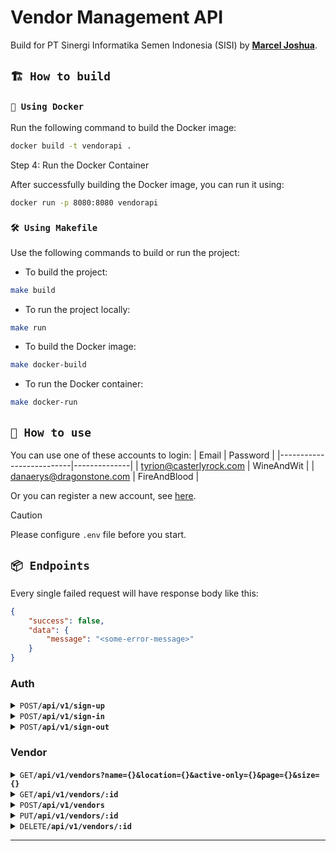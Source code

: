 # Vendor Management API

Build for PT Sinergi Informatika Semen Indonesia (SISI) by **[Marcel Joshua](https://marjos.vercel.app)**.

## `🏗️ How to build`

### `🐳 Using Docker`

Run the following command to build the Docker image:

```bash
docker build -t vendorapi .
```

Step 4: Run the Docker Container

After successfully building the Docker image, you can run it using:

```bash
docker run -p 8080:8080 vendorapi
```

### `🛠️ Using Makefile`

Use the following commands to build or run the project:
- To build the project:
```bash
make build
```

- To run the project locally:

```bash
make run
```

- To build the Docker image:

```bash
make docker-build
```

- To run the Docker container:

```bash
make docker-run
```

## `🚀 How to use`

You can use one of these accounts to login:
|           Email          |   Password   |
|--------------------------|--------------|
| tyrion@casterlyrock.com  | WineAndWit   |
| danaerys@dragonstone.com | FireAndBlood |

Or you can register a new account, see [here](#endpoint-auth).

> [!CAUTION]
> Please configure `.env` file before you start.


## `📦 Endpoints`

Every single failed request will have response body like this:

```json
{
    "success": false,
    "data": {
        "message": "<some-error-message>"
    }
}
```

### Auth

<details>
  <a name="endpoint-register"></a>
  <summary><code>POST</code><code><b>/api/v1/sign-up</b></code></summary>

Register a new account.

#### Request Body

```json
{
    "email": "eddard@winterfell.com",
    "password": "WinterIsComing"
}
```

#### Responses

| http code | content-type       | response    |
| --------- | ------------------ | ----------- |
| `201`     | `application/json` | JSON string |
| `400`     | `application/json` | JSON string |

##### Response Body (201)

```json
{
    "success": true,
    "data": {
        "token": "<your-jwt-token>"
    }
}
```

#### Example cURL

```bash
curl "localhost:8080/api/v1/auth/sign-up" \
    -X POST \
    -H "Content-Type: application/json" \
    -d @payload.json
```

</details>

<details>
  <summary><code>POST</code><code><b>/api/v1/sign-in</b></code></summary>

Login to application.

#### Request Body

```json
{
    "email": "eddard@winterfell.com",
    "password": "WinterIsComing"
}
```

#### Responses

| http code | content-type       | response    |
| --------- | ------------------ | ----------- |
| `200`     | `application/json` | JSON string |
| `400`     | `application/json` | JSON string |

##### Response Body (200)

```json
{
    "success": true,
    "data": {
        "token": "<your-jwt-token>"
    }
}
```

#### Example cURL

```bash
curl "localhost:8080/api/v1/auth/sign-in" \
    -X POST \
    -H "Content-Type: application/json" \
    -d @payload.json
```

</details>

<details>
  <summary><code>POST</code><code><b>/api/v1/sign-out</b></code></summary>

Logout from application.

#### Responses

| http code | content-type               | response |
| --------- | -------------------------- | -------- |
| `200`     | `text/plain;charset=UTF-8` | None     |

#### Example cURL

```bash
curl "localhost:8080/api/v1/auth/register" \
    -X POST \
    -H "Authorization: Bearer <your-api-token>"
```

</details>

### Vendor

<details>
  <summary><code>GET</code><code><b>/api/v1/vendors?name={}&location={}&active-only={}&page={}&size={}</b></code></summary>

Gets vendors where by default page is 0 and size is 10


#### Query Parameters

| name          | type     | data type | description                      |
| ------------- | -------- | --------- | -------------------------------- |
| `name`        | optional | string    | keyword for name                 |
| `location`    | optional | string    | keyword for location             |
| `active-only` | optional | string    | whether vendor is deleted or not |
| `page`        | optional | integer   | page index                       |
| `size`        | optional | integer   | max number of items in a page    |

#### Responses

| http code | content-type       | response    |
| --------- | ------------------ | ----------- |
| `200`     | `application/json` | JSON string |

##### Response Body (200)

```json
{
    "success": true,
    "data": null
}
```

#### Example cURL

```bash
curl "localhost:8080/api/v1/vendors?name=sigmaka&location=Jakarta&active=true&page=0&size=5" \
    -X GET \
    -H "Authorization: Bearer <your-api-token>"
```

</details>

<details>
  <summary><code>GET</code><code><b>/api/v1/vendors/:id</b></code></summary>

Gets a vendor by id.

#### Path Parameters

| name | type     | data type | description             |
| ---- | -------- | --------- | ----------------------- |
| `id` | required | integer   | uuid of vendor instance |

#### Responses

| http code | content-type               | response    |
| --------- | -------------------------- | ----------- |
| `200`     | `application/json`         | JSON string |
| `404`     | `text/plain;charset=UTF-8` | JSON string |

##### Response Body (200)

```json
{
    "success": true,
    "data": null
}
```

##### Response Body (404)

```json
{
    "success": false,
    "data": {
        "message": "vendor not found"
    }
}
```

#### Example cURL

```bash
curl "localhost:8080/api/v1/vendors?name=sigmaka&location=Jakarta&active=true&page=0&size=5" \
    -X GET \
    -H "Authorization: Bearer <your-api-token>"
```

</details>

<details>
  <summary><code>POST</code><code><b>/api/v1/vendors</b></code></summary>

Creates a vendor.

#### Request Body

```json
{
    "name": "PT Pro Sigmaka Mandiri",
    "location": "Mampang Prapatan, Jakarta Selatan"
}
```

#### Responses

| http code | content-type       | response    |
| --------- | ------------------ | ----------- |
| `201`     | `application/json` | JSON string |
| `400`     | `application/json` | JSON string |

##### Response Body (201)

```json
{
    "success": true,
    "data": {
        "vendor": {
            "id": "ce882dbb-54c6-4cd3-984e-52656ae29ed8",
            "name": "PT Pro Sigmaka Mandiri",
            "location": "Mampang Prapatan, Jakarta Selatan",
            "created_at": "2024-11-18T06:04:53.251034+00:00",
            "updated_at": "2024-11-18T06:04:53.251034+00:00",
            "deleted_at": null,
        }
    }
}
```

#### Example cURL

```bash
curl "localhost:8080/api/v1/vendors" \
    -X POST \
    -H "Authorization: Bearer <your-api-token>" \
    -H "Content-Type: application/json" \
    -d @payload.json
```

</details>

<details>
  <summary><code>PUT</code><code><b>/api/v1/vendors/:id</b></code></summary>

Updates an existing vendor.

#### Path Parameters

| name | type     | data type | description             |
| ---- | -------- | --------- | ----------------------- |
| `id` | required | integer   | uuid of vendor instance |

#### Request Body

```json
{
    "name": "PT Pro Sigmaka Mandiri",
    "location": "Kecamatan Mampang Prapatan, Jakarta Selatan"
}
```

#### Responses

| http code | content-type       | response    |
| --------- | ------------------ | ----------- |
| `200`     | `application/json` | JSON string |
| `400`     | `application/json` | JSON string |

##### Response Body (200)

```json
{
    "success": true,
    "data": {
        "vendor": {
            "id": "ce882dbb-54c6-4cd3-984e-52656ae29ed8",
            "name": "PT Pro Sigmaka Mandiri",
            "location": "Kecamatan Mampang Prapatan, Jakarta Selatan",
            "created_at": "2024-11-18T06:04:53.251034+00:00",
            "updated_at": "2024-11-18T06:05:14.340089+00:00",
            "deleted_at": null,
        }
    }
}
```

#### Example cURL

```bash
curl "localhost:8080/api/v1/vendors/ce882dbb-54c6-4cd3-984e-52656ae29ed8" \
    -X PUT \
    -H "Authorization: Bearer <your-api-token>" \
    -H "Content-Type: application/json" \
    -d @payload.json
```

</details>

<details>
  <summary><code>DELETE</code><code><b>/api/v1/vendors/:id</b></code></summary>

Deletes an existing vendor.

#### Path Parameters

| name | type     | data type | description             |
| ---- | -------- | --------- | ----------------------- |
| `id` | required | integer   | uuid of vendor instance |

#### Responses

| http code | content-type       | response    |
| --------- | ------------------ | ----------- |
| `200`     | `application/json` | JSON string |
| `400`     | `application/json` | JSON string |

##### Response Body (200)

```json
{
    "success": true,
    "data": {
        "id": "ce882dbb-54c6-4cd3-984e-52656ae29ed8"
    }
}
```

#### Example cURL

```bash
curl "localhost:8080/api/v1/vendors/ce882dbb-54c6-4cd3-984e-52656ae29ed8" \
    -X DELETE \
    -H "Authorization: Bearer <your-api-token>"
```
</details>

---
